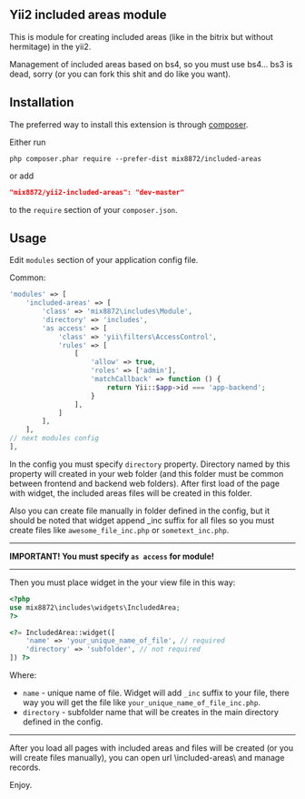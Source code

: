 Yii2 included  areas module
---------------
This is module for creating included areas (like in the bitrix but without hermitage) in the yii2.

Management of included areas based on bs4, so you must use bs4... bs3 is dead, sorry 
(or you can fork this shit and do like you want).

Installation
------------

The preferred way to install this extension is through [composer](http://getcomposer.org/download/).

Either run

```
php composer.phar require --prefer-dist mix8872/included-areas
```

or add

```json
"mix8872/yii2-included-areas": "dev-master"
```

to the `require` section of your `composer.json`.

Usage
-----

Edit `modules` section of your application config file.

Common:

```php
'modules' => [
	'included-areas' => [
		'class' => 'mix8872\includes\Module',
		'directory' => 'includes',
		'as access' => [
			'class' => 'yii\filters\AccessControl',
			'rules' => [
				[
					'allow' => true,
					'roles' => ['admin'],
                    'matchCallback' => function () {
                        return Yii::$app->id === 'app-backend';
                    }
				],
			]
		],
	],
// next modules config	
],
```
In the config you must specify `directory` property. Directory named by this property 
will created in your web folder (and this folder must be common between frontend and backend web folders).
After first load of the page with widget, the included areas files will be created in this folder.

Also you can create file manually in folder defined in the config, but it should be noted that widget append _inc suffix for all files
so you must create files like `awesome_file_inc.php` or `sometext_inc.php`.

----

**IMPORTANT! You must specify `as access` for module!**

----

Then you must place widget in the your view file in this way:

```php
<?php
use mix8872\includes\widgets\IncludedArea;
?>

<?= IncludedArea::widget([
    'name' => 'your_unique_name_of_file', // required
    'directory' => 'subfolder', // not required
]) ?>
```
Where:
* `name` - unique name of file. Widget will add `_inc` suffix to your file, 
there way you will get the file like `your_unique_name_of_file_inc.php`.
* `directory` - subfolder name that will be creates in the main directory defined in the config.

----

After you load all pages with included areas and files will be created (or you will create files manually),
you can open url \included-areas\ and manage records.

Enjoy.
